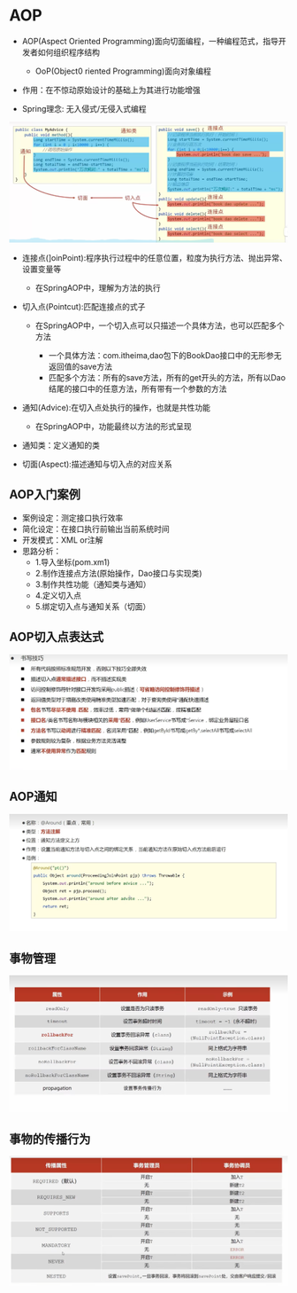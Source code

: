 # AOP

* AOP(Aspect Oriented Programming)面向切面编程，一种编程范式，指导开发者如何组织程序结构
  * OoP(Object0 riented Programming)面向对象编程

* 作用：在不惊动原始设计的基础上为其进行功能增强
* Spring理念: 无入侵式/无侵入式编程

![image-20220919085859649](.\SpringAOP.assets\image-20220919085859649.png)

* 连接点(]oinPoint):程序执行过程中的任意位置，粒度为执行方法、抛出异常、设置变量等

  * 在SpringAOP中，理解为方法的执行

  

* 切入点(Pointcut):匹配连接点的式子

  * 在SpringAOP中，一个切入点可以只描述一个具体方法，也可以匹配多个方法

    * 一个具体方法：com.itheima,dao包下的BookDao接口中的无形参无返回值的save方法
    * 匹配多个方法：所有的save方法，所有的get开头的方法，所有以Dao结尾的接口中的任意方法，所有带有一个参数的方法

    

* 通知(Advice):在切入点处执行的操作，也就是共性功能

  * 在SpringAOP中，功能最终以方法的形式呈现

  

* 通知类：定义通知的类

* 切面(Aspect):描述通知与切入点的对应关系

## AOP入门案例

* 案例设定：测定接口执行效率
* 简化设定：在接口执行前输出当前系统时间
* 开发模式：XML or注解
* 思路分析：
  * 1.导入坐标(pom.xm1)
  * 2.制作连接点方法(原始操作，Dao接口与实现类)
  * 3.制作共性功能（通知类与通知）
  * 4.定义切入点
  * 5.绑定切入点与通知关系（切面）



## AOP切入点表达式

![image-20220919154535540](.\SpringAOP.assets\image-20220919154535540.png)

## AOP通知

![image-20220919160219671](.\SpringAOP.assets\image-20220919160219671.png)

## 事物管理

![image-20220919194232743](.\SpringAOP.assets\image-20220919194232743.png)

## 事物的传播行为

![image-20220919201405665](.\SpringAOP.assets\image-20220919201405665.png)